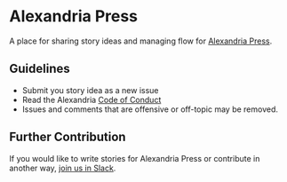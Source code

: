 # Alexandria Press
A place for sharing story ideas and managing flow for [Alexandria Press](https://medium.com/alexandria-press).

## Guidelines
* Submit you story idea as a new issue
* Read the Alexandria [Code of Conduct](https://github.com/dloa/stories/blob/master/code-of-conduct.md)
* Issues and comments that are offensive or off-topic may be removed.

## Further Contribution
If you would like to write stories for Alexandria Press or contribute in another way, [join us in Slack](http://dloaslack.bitspill.net/).
